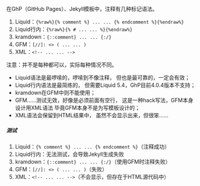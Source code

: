 在GhP（GitHub Pages）、Jekyll模板中，注释有几种标记语法。
1. Liquid：`{%raw%}{% comment %} ... ... {% endcomment %}{%endraw%}`
2. Liquid行内：`{%raw%}{% # ... ... %}{%endraw%}`
3. kramdown：`{::comment} ... ... {:/}`
4. GFM：`[//]: <> ( ... ... )`
5. XML：`<!-- ... ... -->`

注意：并不是每种都可以，实际每种情况不同。
- Liquid语法是最啰嗦的，啰嗦到不像注释，
但也是最可靠的，一定会有效；
- Liquid行内语法是最简练的，
但需要Liquid 5.4，GhP目前4.0.4版本不支持；
- kramdown在GFM中则不能使用；
- GFM……测试无效，好像是必须前面有空行，
这是一种hack写法，GFM本身设计用XML语法
毕竟GFM本身不是为写模板设计的；
- XML语法会保留到HTML结果中，
虽然不会显示出来，但很笨……

##### 测试
1. Liquid：`{% comment %} ... ... {% endcomment %}`（注释成功）
2. Liquid行内：无法测试，会导致Jekyll生成失败
3. kramdown：`{::comment} ... ... {:/}`（使用GFM时注释失败）
4. GFM：`[//]: <> ( ... ... )`（失败）
5. XML：`<!-- ... ... -->`（不会显示，但存在于HTML源代码中）
